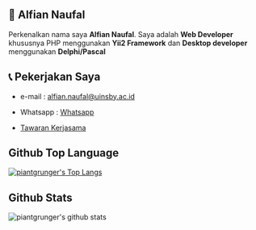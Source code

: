 ## 🧔 Alfian Naufal

Perkenalkan nama saya **Alfian Naufal**. Saya adalah **Web Developer** khususnya PHP menggunakan **Yii2 Framework** dan **Desktop developer** menggunakan **Delphi/Pascal**



## 📞 Pekerjakan Saya

- e-mail : [alfian.naufal@uinsby.ac.id](mailto:alfian.naufal@uinsby.ac.id)

- Whatsapp : [Whatsapp](https://wa.me/6285732260330)

- [Tawaran Kerjasama](https://github.com/piantgrunger/piantgrunger/issues/new)

## Github Top Language
[![piantgrunger's Top Langs](https://github-readme-stats.vercel.app/api/top-langs/?username=piantgrunger)](https://github.com/anuraghazra/github-readme-stats)

## Github Stats
![piantgrunger's github stats](https://github-readme-stats.vercel.app/api?username=piantgrunger&show_icons=true&theme=radical)
